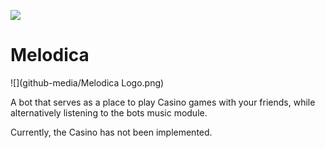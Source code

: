 ![](https://github.com/F0903/PokerBot/workflows/.NET%20Core/badge.svg)

# Melodica
![](github-media/Melodica Logo.png)

A bot that serves as a place to play Casino games with your friends, while alternatively listening to the bots music module.

Currently, the Casino has not been implemented.
